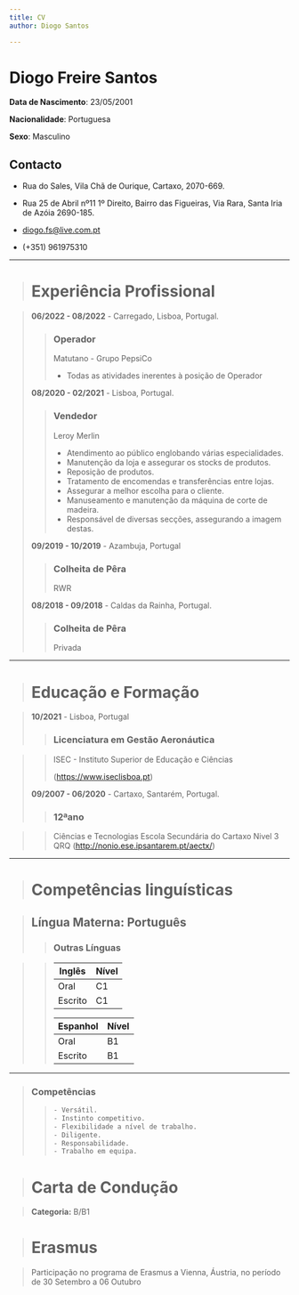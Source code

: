 ```yaml
---
title: CV
author: Diogo Santos

---
```



# Diogo Freire Santos

**Data de Nascimento**: 23/05/2001

**Nacionalidade**: Portuguesa

**Sexo**: Masculino

## Contacto

- Rua do Sales, Vila Chã de Ourique, Cartaxo, 2070-669.
- Rua 25 de Abril nº11 1º Direito, Bairro das Figueiras, Via Rara, Santa Iria de Azóia 2690-185.

- diogo.fs@live.com.pt

- (+351) 961975310

***

> # **Experiência Profissional**

> **06/2022 - 08/2022** - Carregado, Lisboa, Portugal.
>
>> ### **Operador**
>>
>> Matutano - Grupo PepsiCo
>>
>> - Todas as atividades inerentes à posição de Operador
>
> **08/2020 - 02/2021** - Lisboa, Portugal.
>
>> ### **Vendedor**
>>
>> Leroy Merlin
>>
>> - Atendimento ao público englobando várias especialidades.
>> - Manutenção da loja e assegurar os stocks de produtos.
>> - Reposição de produtos.
>> - Tratamento de encomendas e transferências entre lojas.
>> - Assegurar a melhor escolha para o cliente.
>> - Manuseamento e manutenção da máquina de corte de madeira.
>> - Responsável de diversas secções, assegurando a imagem destas.
>
> **09/2019 - 10/2019** - Azambuja, Portugal
>
>> ### **Colheita de Pêra**
>>
>> RWR
>
> **08/2018 - 09/2018** - Caldas da Rainha, Portugal.
>
>> ### **Colheita de Pêra**
>>
>> Privada

***

> # **Educação e Formação**

> **10/2021** - Lisboa, Portugal
>
>> ### **Licenciatura em Gestão Aeronáutica**

>> ISEC - Instituto Superior de Educação e Ciências
>>
>> (<https://www.iseclisboa.pt>)
>
> **09/2007 - 06/2020** - Cartaxo, Santarém, Portugal.
>
>> ### **12ªano**

>> Ciências e Tecnologias
>> Escola Secundária do Cartaxo
>> Nivel 3 QRQ (<http://nonio.ese.ipsantarem.pt/aectx/>)

***

> # **Competências linguísticas**

> ## **Língua Materna**: Português
>
>> ### **Outras Línguas**

>> | Inglês | Nível |
>> | ------ | ------ |
>> | Oral | C1 |
>> | Escrito | C1 |
>>
>> | Espanhol | Nível |
>> | --------| --------|
>> | Oral | B1 |
>> | Escrito | B1 |

 ***

> ### **Competências**
>
>> ```sh
>> - Versátil.
>> - Instinto competitivo.
>> - Flexibilidade a nível de trabalho.
>> - Diligente.
>> - Responsabilidade.
>> - Trabalho em equipa.
>> ```

> # **Carta de Condução**

> **Categoria:** B/B1

> # **Erasmus**

> Participação no programa de Erasmus a Vienna, Áustria, no período de 30 Setembro a 06 Outubro

